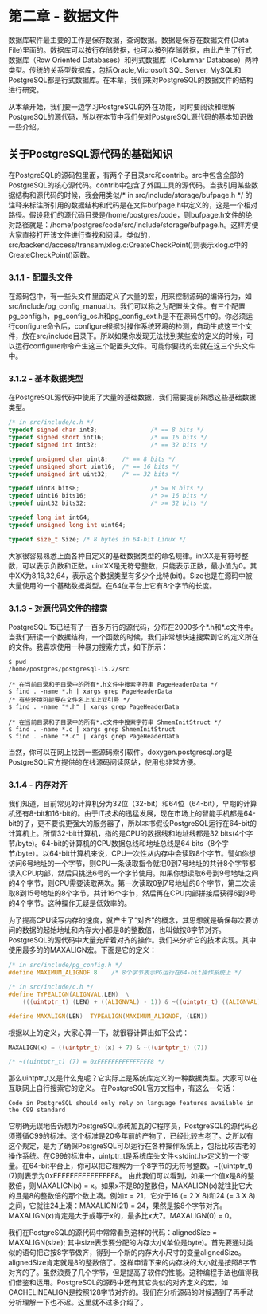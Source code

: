 # 第二章 - 数据文件

数据库软件最主要的工作是保存数据，查询数据。数据是保存在数据文件(Data File)里面的。数据库可以按行存储数据，也可以按列存储数据，由此产生了行式数据库（Row Oriented Databases）和列式数据库（Columnar Database）两种类型。传统的关系型数据库，包括Oracle,Microsoft SQL Server, MySQL和PostgreSQL都是行式数据库。在本章，我们来对PostgreSQL的数据文件的结构进行研究。

从本章开始，我们要一边学习PostgreSQL的外在功能，同时要阅读和理解PostgreSQL的源代码，所以在本节中我们先对PostgreSQL源代码的基本知识做一些介绍。

## 关于PostgreSQL源代码的基础知识

在PostgreSQL的源码包里面，有两个子目录src和contrib。src中包含全部的PostgreSQL的核心源代码。contrib中包含了外围工具的源代码。当我引用某些数据结构和源代码的时候，我会用类似/* in src/include/storage/bufpage.h */ 的注释来标注所引用的数据结构和代码是在文件bufpage.h中定义的，这是一个相对路径。假设我们的源代码目录是/home/postgres/code，则bufpage.h文件的绝对路径就是：/home/postgres/code/src/include/storage/bufpage.h。这样方便大家直接打开该文件进行查找和阅读。类似的，src/backend/access/transam/xlog.c:CreateCheckPoint()则表示xlog.c中的CreateCheckPoint()函数。

### 3.1.1 - 配置头文件

在源码包中，有一些头文件里面定义了大量的宏，用来控制源码的编译行为，如src/include/pg_config_manual.h。我们可以称之为配置头文件。有三个配置pg_config.h，pg_config_os.h和pg_config_ext.h是不在源码包中的。你必须运行configure命令后，configure根据对操作系统环境的检测，自动生成这三个文件，放在src/include目录下。所以如果你发现无法找到某些宏的定义的时候，可以运行configure命令产生这三个配置头文件。可能你要找的宏就在这三个头文件中。

### 3.1.2 - 基本数据类型

在PostgreSQL源代码中使用了大量的基础数据，我们需要提前熟悉这些基础数据类型。
```c
/* in src/include/c.h */
typedef signed char int8;               /* == 8 bits */
typedef signed short int16;             /* == 16 bits */
typedef signed int int32;               /* == 32 bits */

typedef unsigned char uint8;    /* == 8 bits */
typedef unsigned short uint16;  /* == 16 bits */
typedef unsigned int uint32;    /* == 32 bits */

typedef uint8 bits8;                    /* >= 8 bits */
typedef uint16 bits16;                  /* >= 16 bits */
typedef uint32 bits32;                  /* >= 32 bits */

typedef long int int64;
typedef unsigned long int uint64;

typedef size_t Size; /* 8 bytes in 64-bit Linux */
```
大家很容易熟悉上面各种自定义的基础数据类型的命名规律。intXX是有符号整数，可以表示负数和正数。uintXX是无符号整数，只能表示正数，最小值为0。其中XX为8,16,32,64，表示这个数据类型有多少个比特(bit)。Size也是在源码中被大量使用的一个基础数据类型。在64位平台上它有8个字节的长度。

### 3.1.3 - 对源代码文件的搜索

PostgreSQL 15已经有了一百多万行的源代码，分布在2000多个*.h和*.c文件中。当我们研读一个数据结构，一个函数的时候，我们非常想快速搜索到它的定义所在的文件。我喜欢使用一种暴力搜索方式，如下所示：
```
$ pwd
/home/postgres/postgresql-15.2/src

/* 在当前目录和子目录中的所有*.h文件中搜索字符串 PageHeaderData */
$ find . -name *.h | xargs grep PageHeaderData
/* 有些环境可能要在文件名上加上双引号 */
$ find . -name "*.h" | xargs grep PageHeaderData

/* 在当前目录和子目录中的所有*.c文件中搜索字符串 ShmemInitStruct */
$ find . -name *.c | xargs grep ShmemInitStruct
$ find . -name "*.c" | xargs grep PageHeaderData
```
当然，你可以在网上找到一些源码索引软件。doxygen.postgresql.org是PostgreSQL官方提供的在线源码阅读网站，使用也非常方便。

### 3.1.4 - 内存对齐

我们知道，目前常见的计算机分为32位（32-bit）和64位（64-bit），早期的计算机还有8-bit和16-bit的。由于IT技术的迅猛发展，现在市场上的智能手机都是64-bit的了，更不要说更强大的服务器了，所以本书假设PostgreSQL运行在64-bit的计算机上。所谓32-bit计算机，指的是CPU的数据线和地址线都是32 bits(4个字节/byte)。64-bit的计算机的CPU数据总线和地址总线是64 bits（8个字节/byte）。以64-bit计算机来说，CPU一次性从内存中会读取8个字节。譬如你想访问6号地址的一个字节，则CPU一条读取指令就把0到7号地址的共计8个字节都读入CPU内部，然后只挑选6号的一个字节使用。如果你想读取6号到9号地址之间的4个字节，则CPU需要读取两次。第一次读取0到7号地址的8个字节，第二次读取8到15号地址的8个字节，共计16个字节，然后再在CPU内部拼接后获得6到9号的4个字节。这种操作无疑是低效率的。

为了提高CPU读写内存的速度，就产生了“对齐”的概念，其思想就是确保每次要访问的数据的起始地址和内存大小都是8的整数倍，也叫做按8字节对齐。PostgreSQL的源代码中大量充斥着对齐的操作。我们来分析它的技术实现。其中使用最多的的MAXALIGN宏。下面是它的定义：
```c
/* in src/include/pg_config.h */
#define MAXIMUM_ALIGNOF 8    /* 8个字节表示PG运行在64-bit操作系统上 */

/* in src/include/c.h */
#define TYPEALIGN(ALIGNVAL,LEN)  \
    (((uintptr_t) (LEN) + ((ALIGNVAL) - 1)) & ~((uintptr_t) ((ALIGNVAL) - 1)))

#define MAXALIGN(LEN)  TYPEALIGN(MAXIMUM_ALIGNOF, (LEN))
```
根据以上的定义，大家心算一下，就很容计算出如下公式：
```c
MAXALIGN(x) = ((uintptr_t) (x) + 7) & ~((uintptr_t) (7))

/* ~((uintptr_t) (7) = 0xFFFFFFFFFFFFFFF8 */
```
那么uintptr_t又是什么鬼呢？它实际上是系统库定义的一种数据类型。大家可以在互联网上自行搜索它的定义。
在PostgreSQL官方文档中，有这么一句话：
```
Code in PostgreSQL should only rely on language features available in the C99 standard
```
它明确无误地告诉想为PostgreSQL添砖加瓦的C程序员，PostgreSQL的源代码必须遵循C99的标准。这个标准是20多年前的产物了，已经比较古老了。之所以有这个规定，是为了确保PostgreSQL可以运行在各种操作系统上，包括比较古老的操作系统。在C99的标准中，uintptr_t是系统库头文件<stdint.h>定义的一个变量。在64-bit平台上，你可以把它理解为一个8字节的无符号整数。~((uintptr_t) (7)则表示为0xFFFFFFFFFFFFFFF8。
由此我们可以看到，如果一个值x是8的整数倍，则MAXALIGN(x) = x。如果x不是8的整数倍，MAXALIGN(x)就往比它大的且是8的整数倍的那个数上凑。例如x = 21，它介于16 (= 2 X 8)和24 (= 3 X 8) 之间，它就往24上凑：MAXALIGN(21) = 24，果然是按8个字节对齐。MAXALIGN(x)肯定是大于或等于x的，最多比x大7。MAXALIGN(0) = 0。

我们在PostgreSQL的源代码中常常看到这样的代码：alignedSize = MAXALIGN(size); 其中size表示要分配的内存大小(单位是byte)。首先要通过类似的语句把它按8字节做齐，得到一个新的内存大小尺寸的变量alignedSize。alignedSize肯定就是8的整数倍了。这样申请下来的内存块的大小就是按照8字节对齐的了。虽然浪费了几个字节，但是提高了软件的性能。这种编程手法也值得我们借鉴和运用。PostgreSQL的源码中还有其它类似的对齐定义的宏，如CACHELINEALIGN是按照128字节对齐的。我们在分析源码的时候遇到了再手动分析理解一下也不迟。这里就不过多介绍了。
